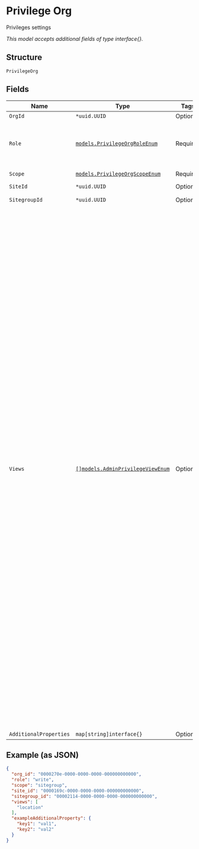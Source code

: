 
# Privilege Org

Privileges settings

*This model accepts additional fields of type interface{}.*

## Structure

`PrivilegeOrg`

## Fields

| Name | Type | Tags | Description |
|  --- | --- | --- | --- |
| `OrgId` | `*uuid.UUID` | Optional | If `scope`==`org` |
| `Role` | [`models.PrivilegeOrgRoleEnum`](../../doc/models/privilege-org-role-enum.md) | Required | access permissions. enum: `admin`, `helpdesk`, `installer`, `read`, `write` |
| `Scope` | [`models.PrivilegeOrgScopeEnum`](../../doc/models/privilege-org-scope-enum.md) | Required | enum: `org`, `site`, `sitegroup` |
| `SiteId` | `*uuid.UUID` | Optional | If `scope`==`site` |
| `SitegroupId` | `*uuid.UUID` | Optional | If `scope`==`sitegroup` |
| `Views` | [`[]models.AdminPrivilegeViewEnum`](../../doc/models/admin-privilege-view-enum.md) | Optional | Custom roles restrict Org users to specific UI views. This is useful for limiting UI access of Org users. Custom roles restrict Org users to specific UI views. This is useful for limiting UI access of Org users.  <br>You can define custom roles by adding the `views` attribute along with `role` when assigning privileges.  <br>Below are the list of supported UI views. Note that this is UI only feature.<br><br>\| UI View \| Required Role \| Description \|<br>\| --- \| --- \| --- \|<br>\| `reporting` \| `read` \| full access to all analytics tools \|<br>\| `marketing` \| `read` \| can view analytics and location maps \|<br>\| `super_observer` \| `read` \| can view all the organization except the subscription page \|<br>\| `location` \| `write` \| can view and manage location maps, can view analytics \|<br>\| `security` \| `write` \| can view and manage site labels, policies and security \|<br>\| `switch_admin` \| `helpdesk` \| can view and manage Switch ports, can view wired clients \|<br>\| `mxedge_admin` \| `admin` \| can view and manage Mist edges and Mist tunnels \|<br>\| `lobby_admin` \| `admin` \| full access to Org and Site Pre-shared keys \| |
| `AdditionalProperties` | `map[string]interface{}` | Optional | - |

## Example (as JSON)

```json
{
  "org_id": "0000270e-0000-0000-0000-000000000000",
  "role": "write",
  "scope": "sitegroup",
  "site_id": "0000169c-0000-0000-0000-000000000000",
  "sitegroup_id": "00002114-0000-0000-0000-000000000000",
  "views": [
    "location"
  ],
  "exampleAdditionalProperty": {
    "key1": "val1",
    "key2": "val2"
  }
}
```

